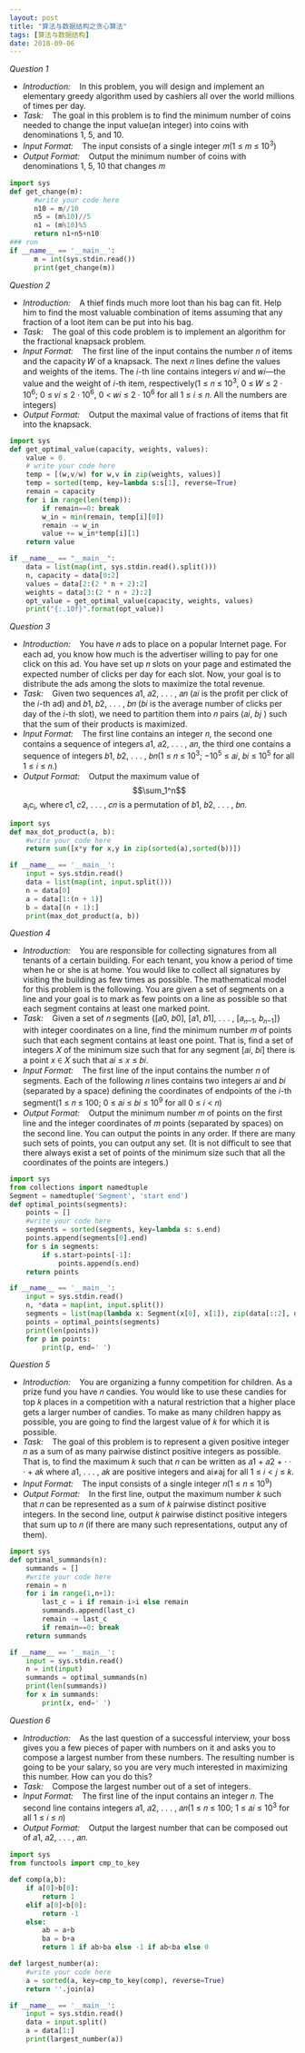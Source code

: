 ```yaml
---
layout: post
title: "算法与数据结构之贪心算法"
tags: [算法与数据结构]
date: 2018-09-06
---
```


*Question 1*
+ *Introduction:* &nbsp;&nbsp; In this problem, you will design and implement an elementary greedy algorithm used by cashiers all over the world millions of times per day.
+ *Task:* &nbsp;&nbsp; The goal in this problem is to find the minimum number of coins needed to change the input value(an integer) into coins with denominations 1, 5, and 10.
+ *Input Format:* &nbsp;&nbsp; The input consists of a single integer 𝑚(1 ≤ 𝑚 ≤ 10<sup>3</sup>)
+ *Output Format:* &nbsp;&nbsp; Output the minimum number of coins with denominations 1, 5, 10 that changes 𝑚
```python
import sys
def get_change(m):
      #write your code here
      n10 = m//10
      n5 = (m%10)//5
      n1 = (m%10)%5
      return n1+n5+n10
### run
if __name__ == '__main__':
      m = int(sys.stdin.read())
      print(get_change(m))
```

*Question 2*
+ *Introduction:* &nbsp;&nbsp; A thief finds much more loot than his bag can fit. Help him to find the most valuable combination of items assuming that any fraction of a loot item can be put into his bag.
+ *Task:* &nbsp;&nbsp; The goal of this code problem is to implement an algorithm for the fractional knapsack problem.
+ *Input Format:* &nbsp;&nbsp; The first line of the input contains the number 𝑛 of items and the capacity 𝑊 of a knapsack. The next 𝑛 lines define the values and weights of the items. The 𝑖-th line contains integers 𝑣𝑖 and 𝑤𝑖—the value and the weight of 𝑖-th item, respectively(1 ≤ 𝑛 ≤ 10<sup>3</sup>, 0 ≤ 𝑊 ≤ 2 · 10<sup>6</sup>; 0 ≤ 𝑣𝑖 ≤ 2 · 10<sup>6</sup>, 0 < 𝑤𝑖 ≤ 2 · 10<sup>6</sup> for all 1 ≤ 𝑖 ≤ 𝑛. All the numbers are integers)
+ *Output Format:* &nbsp;&nbsp; Output the maximal value of fractions of items that fit into the knapsack.

```python
import sys
def get_optimal_value(capacity, weights, values):
    value = 0.
    # write your code here
    temp = [(w,v/w) for w,v in zip(weights, values)]
    temp = sorted(temp, key=lambda s:s[1], reverse=True)
    remain = capacity
    for i in range(len(temp)):
    	if remain==0: break
    	w_in = min(remain, temp[i][0])
    	remain -= w_in
    	value += w_in*temp[i][1]
    return value

if __name__ == "__main__":
    data = list(map(int, sys.stdin.read().split()))
    n, capacity = data[0:2]
    values = data[2:(2 * n + 2):2]
    weights = data[3:(2 * n + 2):2]
    opt_value = get_optimal_value(capacity, weights, values)
    print("{:.10f}".format(opt_value))
```

*Question 3*
+ *Introduction:* &nbsp;&nbsp; You have 𝑛 ads to place on a popular Internet page. For each ad, you know how much is the advertiser willing to pay for one click on this ad. You have set up 𝑛 slots on your page and estimated the expected number of clicks per day for each slot. Now, your goal is to distribute the ads among the slots to maximize the total revenue.
+ *Task:* &nbsp;&nbsp; Given two sequences 𝑎1, 𝑎2, . . . , 𝑎𝑛 (𝑎𝑖 is the profit per click of the 𝑖-th ad) and 𝑏1, 𝑏2, . . . , 𝑏𝑛 (𝑏𝑖 is the average number of clicks per day of the 𝑖-th slot), we need to partition them into 𝑛 pairs (𝑎𝑖, 𝑏𝑗 ) such that the sum of their products is maximized.
+ *Input Format:* &nbsp;&nbsp; The first line contains an integer 𝑛, the second one contains a sequence of integers 𝑎1, 𝑎2, . . . , 𝑎𝑛, the third one contains a sequence of integers 𝑏1, 𝑏2, . . . , 𝑏𝑛(1 ≤ 𝑛 ≤ 10<sup>3</sup>; −10<sup>5</sup> ≤ 𝑎𝑖, 𝑏𝑖 ≤ 10<sup>5</sup> for all 1 ≤ 𝑖 ≤ 𝑛.)
+ *Output Format:* &nbsp;&nbsp; Output the maximum value of $$\sum_1^n$$a<sub>i</sub>c<sub>i</sub>, where 𝑐1, 𝑐2, . . . , 𝑐𝑛 is a permutation of 𝑏1, 𝑏2, . . . , 𝑏𝑛.

```python
import sys
def max_dot_product(a, b):
    #write your code here
    return sum([x*y for x,y in zip(sorted(a),sorted(b))])

if __name__ == '__main__':
    input = sys.stdin.read()
    data = list(map(int, input.split()))
    n = data[0]
    a = data[1:(n + 1)]
    b = data[(n + 1):]
    print(max_dot_product(a, b))
```

*Question 4*
+ *Introduction:* &nbsp;&nbsp; You are responsible for collecting signatures from all tenants of a certain building. For each tenant, you know a period of time when he or she is at home. You would like to collect all signatures by visiting the building as few times as possible. The mathematical model for this problem is the following. You are given a set of segments on a line and your goal is to mark as few points on a line as possible so that each segment contains at least one marked point.
+ *Task:* &nbsp;&nbsp; Given a set of 𝑛 segments {[𝑎0, 𝑏0], [𝑎1, 𝑏1], . . . , [𝑎<sub>𝑛−1</sub>, 𝑏<sub>𝑛−1</sub>]} with integer coordinates on a line, find the minimum number 𝑚 of points such that each segment contains at least one point. That is, find a set of integers 𝑋 of the minimum size such that for any segment [𝑎𝑖, 𝑏𝑖] there is a point 𝑥 ∈ 𝑋 such that 𝑎𝑖 ≤ 𝑥 ≤ 𝑏𝑖.
+ *Input Format:* &nbsp;&nbsp; The first line of the input contains the number 𝑛 of segments. Each of the following 𝑛 lines contains two integers 𝑎𝑖 and 𝑏𝑖 (separated by a space) defining the coordinates of endpoints of the 𝑖-th segment(1 ≤ 𝑛 ≤ 100; 0 ≤ 𝑎𝑖 ≤ 𝑏𝑖 ≤ 10<sup>9</sup> for all 0 ≤ 𝑖 < 𝑛)
+ *Output Format:* &nbsp;&nbsp; Output the minimum number 𝑚 of points on the first line and the integer coordinates of 𝑚 points (separated by spaces) on the second line. You can output the points in any order. If there are many such sets of points, you can output any set. (It is not difficult to see that there always exist a set of points of the minimum size such that all the coordinates of the points are integers.)

```python
import sys
from collections import namedtuple
Segment = namedtuple('Segment', 'start end')
def optimal_points(segments):
    points = []
    #write your code here
    segments = sorted(segments, key=lambda s: s.end)
    points.append(segments[0].end)
    for s in segments:
        if s.start>points[-1]:
            points.append(s.end)
    return points

if __name__ == '__main__':
    input = sys.stdin.read()
    n, *data = map(int, input.split())
    segments = list(map(lambda x: Segment(x[0], x[1]), zip(data[::2], data[1::2])))
    points = optimal_points(segments)
    print(len(points))
    for p in points:
        print(p, end=' ')
```

*Question 5*
+ *Introduction:* &nbsp;&nbsp; You are organizing a funny competition for children. As a prize fund you have 𝑛 candies. You would like to use these candies for top 𝑘 places in a competition with a natural restriction that a higher place gets a larger number of candies. To make as many children happy as possible, you are going to find the largest value of 𝑘 for which it is possible.
+ *Task:* &nbsp;&nbsp; The goal of this problem is to represent a given positive integer 𝑛 as a sum of as many pairwise distinct positive integers as possible. That is, to find the maximum 𝑘 such that 𝑛 can be written as 𝑎1 + 𝑎2 + · · · + 𝑎𝑘 where 𝑎1, . . . , 𝑎𝑘 are positive integers and ai&ne;aj for all 1 ≤ 𝑖 < 𝑗 ≤ 𝑘.
+ *Input Format:* &nbsp;&nbsp; The input consists of a single integer 𝑛(1 ≤ 𝑛 ≤ 10<sup>9</sup>)
+ *Output Format:* &nbsp;&nbsp; In the first line, output the maximum number 𝑘 such that 𝑛 can be represented as a sum of 𝑘 pairwise distinct positive integers. In the second line, output 𝑘 pairwise distinct positive integers that sum up to 𝑛 (if there are many such representations, output any of them).

```python
import sys
def optimal_summands(n):
    summands = []
    #write your code here
    remain = n
    for i in range(1,n+1):
        last_c = i if remain-i>i else remain
        summands.append(last_c)
        remain -= last_c
        if remain==0: break
    return summands

if __name__ == '__main__':
    input = sys.stdin.read()
    n = int(input)
    summands = optimal_summands(n)
    print(len(summands))
    for x in summands:
        print(x, end=' ')
```

*Question 6*
+ *Introduction:* &nbsp;&nbsp; As the last question of a successful interview, your boss gives you a few pieces of paper with numbers on it and asks you to compose a largest number from these numbers. The resulting number is going to be your salary, so you are very much interested in maximizing this number. How can you do this?
+ *Task:* &nbsp;&nbsp; Compose the largest number out of a set of integers.
+ *Input Format:* &nbsp;&nbsp; The first line of the input contains an integer 𝑛. The second line contains integers 𝑎1, 𝑎2, . . . , 𝑎𝑛(1 ≤ 𝑛 ≤ 100; 1 ≤ 𝑎𝑖 ≤ 10<sup>3</sup> for all 1 ≤ 𝑖 ≤ 𝑛)
+ *Output Format:* &nbsp;&nbsp; Output the largest number that can be composed out of 𝑎1, 𝑎2, . . . , 𝑎𝑛.

```python
import sys
from functools import cmp_to_key

def comp(a,b):
	if a[0]>b[0]:
		return 1
	elif a[0]<b[0]:
		return -1
	else:
		ab = a+b
		ba = b+a
		return 1 if ab>ba else -1 if ab<ba else 0

def largest_number(a):
    #write your code here
    a = sorted(a, key=cmp_to_key(comp), reverse=True)
    return ''.join(a)

if __name__ == '__main__':
    input = sys.stdin.read()
    data = input.split()
    a = data[1:]
    print(largest_number(a))
```

